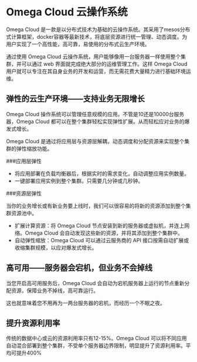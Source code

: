 # Omega Cloud 云操作系统

Omega Cloud 是一款是以分布式技术为基础的云操作系统。其采用了mesos分布式计算框架，docker容器等最新技术，将底层资源进行统一管理、动态调度。为用户实现了一个高性能，高可靠，易使用的分布式云生产环境。

通过使用 Omega Cloud 云操作系统，用户能够像用一台服务器一样使用整个集群，并可以通过 web 界面就完成绝大部分的运维管理工作。这样 Omega Cloud 用户就可以专注在其自身业务的开发和运营，而无需花费大量精力进行基础环境运维。

## 弹性的云生产环境——支持业务无限增长

Omega Cloud 操作系统可以管理任意规模的应用。不管是10还是10000台服务器，Omega Cloud 都可以在整个集群轻松实现弹性扩展。从而轻松应对业务的爆发式增长。

Omega Cloud 是通过将应用层与资源层解耦，动态调度和分配资源来实现整个集群的弹性缩放功能。

###应用层弹性

* 将应用部署在负载均衡器后，根据实时的需求变化，自动调整应用实例数量。
* 一键部署应用实例到整个集群。只需要几分钟或几秒钟。

###资源层弹性

当你的业务增长或有新业务要上线时，我们可以很容易的将新的资源添加到整个集群资源池中。

* 扩展计算资源：将 Omega Cloud 节点安装到新的服务器或虚拟机，并连上网络。Omega Cloud 会自动发现这些新的资源，并将其添加到整个集群中。
* 自动弹性缩放：Omega Cloud 可以通过云服务商的 API 接口按需自动扩展或收缩集群规模，以应对爆发式增长。

## 高可用——服务器会宕机，但业务不会掉线

当您开启高可用服务后，Omega Cloud 会自动为宕机服务器上运行的节点重新分配资源，保障业务不掉线，高可靠运行。

这也就意味着您不用再为一两台服务器的宕机，而经历一个不眠之夜。

## 提升资源利用率

传统的数据中心或云的资源利用率只有12-15%。Omega Cloud 可以将不同应用自动混合部署到整个集群，不受单个服务器边界限制，明显提升了资源利用率。平均可提升400%
